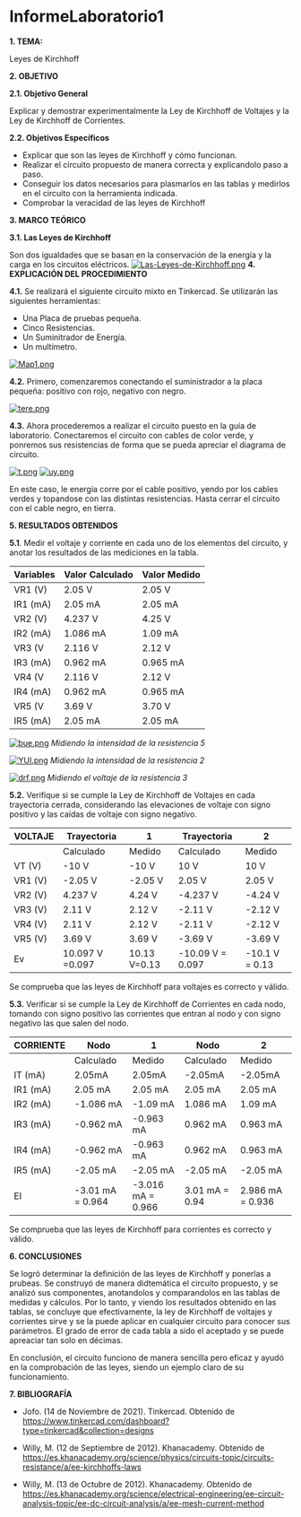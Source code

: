 # InformeLaboratorio1
**1. TEMA:**

Leyes de Kirchhoff

**2. OBJETIVO**

**2.1. Objetivo General**

Explicar y demostrar experimentalmente la Ley de Kirchhoff de Voltajes y la Ley de
Kirchhoff de Corrientes.

**2.2. Objetivos Específicos**

- Explicar que son las leyes de Kirchhoff y cómo funcionan.
- Realizar el circuito propuesto de manera correcta y explicandolo paso a paso.
- Conseguir los datos necesarios para plasmarlos en las tablas y medirlos en el circuito con la herramienta indicada.
- Comprobar la veracidad de las leyes de Kirchhoff

**3. MARCO TEÓRICO**

**3.1. Las Leyes de Kirchhoff**

Son dos igualdades que se basan en la conservación de la energía y la carga en los circuitos eléctricos.
[![Las-Leyes-de-Kirchhoff.png](https://i.postimg.cc/Hs5w5Zh7/Las-Leyes-de-Kirchhoff.png)](https://postimg.cc/RNSJxR9M)
**4. EXPLICACIÓN DEL PROCEDIMIENTO**

**4.1.** Se realizará el siguiente circuito mixto en Tinkercad. Se utilizarán las siguientes herramientas:
- Una Placa de pruebas pequeña.
- Cinco Resistencias.
- Un Suminitrador de Energía.
- Un multímetro.

[![Map1.png](https://i.postimg.cc/qvspFv0Q/Map1.png)](https://postimg.cc/MnGkMxnj)

**4.2.** Primero, comenzaremos conectando el suministrador a la placa pequeña: positivo con rojo, negativo con negro.

[![tere.png](https://i.postimg.cc/Hn66n5Q3/tere.png)](https://postimg.cc/8frRn7Xr)

**4.3.** Ahora procederemos a realizar el circuito puesto en la guía de laboratorio. Conectaremos el circuito con cables de color verde, y ponremos sus resistencias de forma que se pueda apreciar el diagrama de circuito.

[![t.png](https://i.postimg.cc/vTvZV8B0/t.png)](https://postimg.cc/Cnz0ygb8)
[![uy.png](https://i.postimg.cc/dtdznNjK/uy.png)](https://postimg.cc/qzJbvLFm)

En este caso, le energía corre por el cable positivo, yendo por los cables verdes y topandose con las distintas resistencias. Hasta cerrar el circuito con el cable negro, en tierra.

**5. RESULTADOS OBTENIDOS**

**5.1**. Medir el voltaje y corriente en cada uno de los elementos del circuito, y anotar los resultados de las mediciones en la tabla.

| Variables  | Valor Calculado  | Valor Medido  |
| ------------ | ------------ | ------------ |
|  VR1 (V) |  2.05 V   | 2.05 V  |
|  IR1 (mA) | 2.05 mA  | 2.05 mA  |
|  VR2 (V) | 4.237 V  | 4.25 V  |
|  IR2 (mA)| 1.086 mA | 1.09 mA  |
| VR3 (V  | 2.116 V  | 2.12 V  |
| IR3 (mA)  | 0.962 mA  | 0.965 mA  |
|  VR4 (V | 2.116 V  | 2.12 V  |
| IR4 (mA) | 0.962 mA  | 0.965 mA   |
| VR5 (V  | 3.69 V  | 3.70 V  |
| IR5 (mA)  |  2.05 mA | 2.05 mA  |

[![bue.png](https://i.postimg.cc/ZRbdsQds/bue.png)](https://postimg.cc/Y4P0hb8Q)
*Midiendo la intensidad de la resistencia 5*

[![YUI.png](https://i.postimg.cc/bwPk2dvj/YUI.png)](https://postimg.cc/pp0pwW80)
*Midiendo la intensidad de la resistencia 2*

[![drf.png](https://i.postimg.cc/TYf3VbnQ/drf.png)](https://postimg.cc/kDYC9B1t)
*Midiendo el voltaje de la resistencia 3*

**5.2.** Verifique si se cumple la Ley de Kirchhoff de Voltajes en cada trayectoria cerrada, considerando las elevaciones de voltaje con signo positivo y las caídas de voltaje con signo negativo.

| VOLTAJE  |  Trayectoria | 1  | Trayectoria  |  2 | 
| ------------ | ------------ | ------------ | ------------ | ------------ |  
|   | Calculado  | Medido  | Calculado  | Medido  | 
| VT (V)  |  -10 V  | -10 V | 10 V  | 10 V  |  
|  VR1 (V) | -2.05 V  | -2.05 V   |2.05 V   | 2.05 V  |   
| VR2 (V)  | 4.237 V   | 4.24 V  | -4.237 V  | -4.24 V  |  
| VR3 (V)  | 2.11 V  |  2.12 V  |-2.11 V  |  -2.12 V |   
| VR4 (V)  | 2.11 V  | 2.12 V  | -2.11 V  | -2.12 V  |  
| VR5 (V) | 3.69 V  | 3.69 V  |  -3.69 V |  -3.69 V |  
| Ev   | 10.097 V =0.097  | 10.13 V=0.13  | -10.09 V = 0.097  | -10.1 V = 0.13 |  

Se comprueba que las leyes de Kirchhoff para voltajes es correcto y válido.

**5.3.** Verificar si se cumple la Ley de Kirchhoff de Corrientes en cada nodo, tomando con signo positivo las corrientes que entran al nodo y con signo negativo las que salen del nodo.

| CORRIENTE  | Nodo  | 1  | Nodo  | 2  |
| ------------ | ------------ | ------------ | ------------ | ------------ |
|   | Calculado | Medido  | Calculado  | Medido  |
| IT (mA)  | 2.05mA  | 2.05mA  | -2.05mA  | -2.05mA  |
| IR1 (mA)  | 2.05 mA  | 2.05 mA  | 2.05 mA  | 2.05 mA  |
| IR2 (mA)  | -1.086 mA  | -1.09 mA  |  1.086 mA |  1.09 mA |
| IR3 (mA)  | -0.962 mA  |  -0.963 mA | 0.962 mA  | 0.963 mA  |
|  IR4 (mA) | -0.962 mA  | -0.963 mA  | 0.962 mA  | 0.963 mA  |
|  IR5 (mA) |  -2.05 mA |  -2.05 mA | -2.05 mA  | -2.05 mA  |
| EI  | -3.01 mA = 0.964  | -3.016 mA = 0.966  | 3.01 mA = 0.94  | 2.986 mA = 0.936  |

Se comprueba que las leyes de Kirchhoff para corrientes es correcto y válido.

**6. CONCLUSIONES**

Se logró determinar la definición de las leyes de Kirchhoff y ponerlas a prubeas. Se construyó de manera didtemática el circuito propuesto, y se analizó sus componentes, anotandolos y comparandolos en las tablas de medidas y cálculos. Por lo tanto, y viendo los resultados obtenido en las tablas, se concluye que efectivamente, la ley de Kirchhoff de voltajes y corrientes sirve y se la puede aplicar en cualquier circuito para conocer sus parámetros. El grado de error de cada tabla a sido el aceptado y se puede apreaciar tan solo en décimas.

En conclusión, el circuito funciono de manera sencilla pero eficaz y ayudó en la comprobación de las leyes, siendo un ejemplo claro de su funcionamiento.

**7. BIBLIOGRAFÍA**
- Jofo. (14 de Noviembre de 2021). Tinkercad. Obtenido de https://www.tinkercad.com/dashboard?type=tinkercad&collection=designs

- Willy, M. (12 de Septiembre de 2012). Khanacademy. Obtenido de https://es.khanacademy.org/science/physics/circuits-topic/circuits-resistance/a/ee-kirchhoffs-laws

- Willy, M. (13 de Octubre de 2012). Khanacademy. Obtenido de https://es.khanacademy.org/science/electrical-engineering/ee-circuit-analysis-topic/ee-dc-circuit-analysis/a/ee-mesh-current-method
